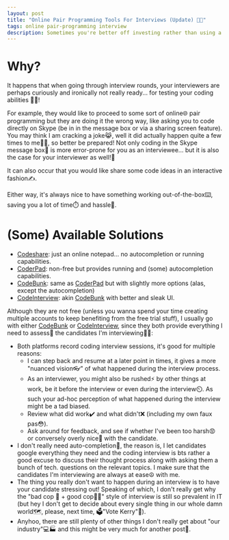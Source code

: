 ```yaml
---
layout: post
title: "Online Pair Programming Tools For Interviews (Update) 👩‍💻"
tags: online pair-programming interview
description: Sometimes you're better off investing rather than using a Skype message box...
---
```


# Why?
It happens that when going through interview rounds, your interviewers are perhaps curiously and ironically not really ready... for testing your coding abilities 👩‍💻!

For example, they would like to proceed to some sort of online🌐 pair programming but they are doing it the wrong way, like asking you to code directly on Skype (be in in the message box or via a sharing screen feature). You may think I am cracking a joke😹, well it did actually happen quite a few times to me🤦‍♀️, so better be prepared! Not only coding in the Skype message box💬 is more error-prone for you as an interviewee... but it is also the case for your interviewer as well!🤕

It can also occur that you would like share some code ideas in an interactive fashion✍️.

Either way, it's always nice to have something working out-of-the-box⌨️, saving you a lot of time⏱️ and hassle🤕.

# (Some) Available Solutions

- [Codeshare](https://codeshare.io): just an online notepad... no autocompletion or running capabilities.
- [CoderPad](https://coderpad.io): non-free but provides running and (some) autocompletion capabilities.
- [CodeBunk](https://codebunk.com): same as [CoderPad](https://coderpad.io) but with slightly more options (alas, except the autocompletion)
- [CodeInterview](https://codeinterview.io): akin [CodeBunk](https://codebunk.com) with better and sleak UI.

Although they are not free (unless you wanna spend your time creating multiple accounts to keep benefiting from the free trial stuff), I usually go with either [CodeBunk](https://codebunk.com) or [CodeInterview](https://codeinterview.io), since they both provide everything I need to assess🧪 the candidates I'm interviewing👩‍💻:
- Both platforms record coding interview sessions, it's good for multiple reasons:
  - I can step back and resume at a later point in times, it gives a more "nuanced vision👓" of what happened during the interview process. 
  - As an interviewer, you might also be rushed⚡ by other things at work, be it before the interview or even during the interview⏲️. As such your ad-hoc perception of what happened during the interview might be a tad biased. 
  - Review what did work✔️ and what didn't❌ (including my own faux pas😳).
  - Ask around for feedback, and see if whether I've been too harsh😡 or conversely overly nice🧸 with the candidate.
- I don't really need auto-completion🤏, the reason is, I let candidates google everything they need and the coding interview is bts rather a good excuse to discuss their thought process along with asking them a bunch of tech. questions on the relevant topics. I make sure that the candidates I'm interviewing are always at ease☮️ with me. 
- The thing you really don't want to happen during an interview is to have your candidate stressing out! Speaking of which, I don't really get why the "bad cop 👮 + good cop👮‍♀️" style of interview is still so prevalent in IT (but hey I don't get to decide about every single thing in our whole damn world🗺️, please, next time, 🗳️"Vote Kerry"👩). 
- Anyhoo, there are still plenty of other things I don't really get about "our industry"💻🏭 and this might be very much for another post📝.
